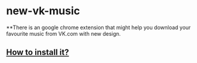 # new-vk-music
**There is an google chrome extension that might help you download your favourite music from VK.com with new design.

## [How to install it?](https://github.com/rumur/new-vk-music/tree/master/extension#how-to-install-it)
